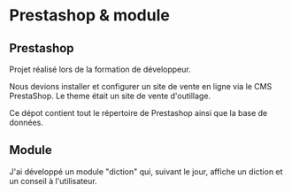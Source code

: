 # Prestashop & module

## Prestashop

Projet réalisé lors de la formation de développeur.

Nous devions installer et configurer un site de vente en ligne via le CMS PrestaShop.
Le theme était un site de vente d'outillage.

Ce dépot contient tout le répertoire de Prestashop ainsi que la base de données.

## Module
J'ai développé un module "diction" qui, suivant le jour, affiche un diction et un conseil à l'utilisateur.
